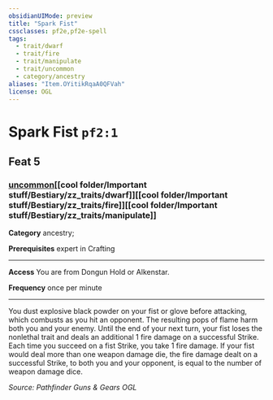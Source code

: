 ```yaml
---
obsidianUIMode: preview
title: "Spark Fist"
cssclasses: pf2e,pf2e-spell
tags:
  - trait/dwarf
  - trait/fire
  - trait/manipulate
  - trait/uncommon
  - category/ancestry
aliases: "Item.OYitikRqaA0QFVah"
license: OGL
---
```

# Spark Fist `pf2:1`
## Feat 5
### [uncommon](cool%20folder/Important%20stuff/Bestiary/zz_traits/uncommon.md "Uncommon Rarity Trait")[[cool folder/Important stuff/Bestiary/zz_traits/dwarf]][[cool folder/Important stuff/Bestiary/zz_traits/fire]][[cool folder/Important stuff/Bestiary/zz_traits/manipulate]]

**Category** ancestry; 



**Prerequisites** expert in Crafting
* * *
**Access** You are from Dongun Hold or Alkenstar.

**Frequency** once per minute

* * *

You dust explosive black powder on your fist or glove before attacking, which combusts as you hit an opponent. The resulting pops of flame harm both you and your enemy. Until the end of your next turn, your fist loses the nonlethal trait and deals an additional 1 fire damage on a successful Strike. Each time you succeed on a fist Strike, you take 1 fire damage. If your fist would deal more than one weapon damage die, the fire damage dealt on a successful Strike, to both you and your opponent, is equal to the number of weapon damage dice.

*Source: Pathfinder Guns & Gears*
*OGL*